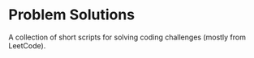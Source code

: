# Problem Solutions
A collection of short scripts for solving coding challenges (mostly from LeetCode).
